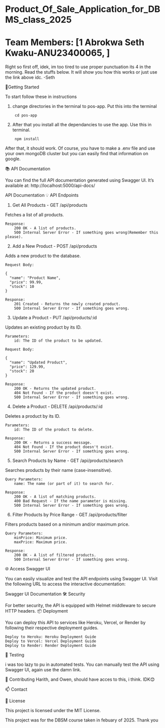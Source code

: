 # Product_Of_Sale_Application_for_DBMS_class_2025

# Team Members: [1 Abrokwa Seth Kwaku-ANU23400065, ]

Right so first off, idek, im too tired to use proper punctuation its 4 in the morning. Read the stuffs below. It will show you how this works or just use the link above idc. -Seth

🌟Getting Started

To start follow these in instructions

1. change directories in the terminal to pos-app. Put this into the terminal

        cd pos-app

2. After that you install all the dependancies to use the app. Use this in terminal.

        npm install

After that, it should work. Of course, you have to make a .env file and use your own mongoDB cluster but you can easily find that information on google.

📚 API Documentation

You can find the full API documentation generated using Swagger UI. It’s available at: http://localhost:5000/api-docs/


API Documentation
💡 API Endpoints
1. Get All Products - GET /api/products

Fetches a list of all products.

    Response:
        200 OK - A list of products.
        500 Internal Server Error - If something goes wrong(Remember this please).

2. Add a New Product - POST /api/products

Adds a new product to the database.

    Request Body:

    {
      "name": "Product Name",
      "price": 99.99,
      "stock": 10
    }

    Response:
        201 Created - Returns the newly created product.
        500 Internal Server Error - If something goes wrong.

3. Update a Product - PUT /api/products/:id

Updates an existing product by its ID.

    Parameters:
        id: The ID of the product to be updated.

    Request Body:

    {
      "name": "Updated Product",
      "price": 129.99,
      "stock": 20
    }

    Response:
        200 OK - Returns the updated product.
        404 Not Found - If the product doesn't exist.
        500 Internal Server Error - If something goes wrong.

4. Delete a Product - DELETE /api/products/:id

Deletes a product by its ID.

    Parameters:
        id: The ID of the product to delete.

    Response:
        200 OK - Returns a success message.
        404 Not Found - If the product doesn't exist.
        500 Internal Server Error - If something goes wrong.

5. Search Products by Name - GET /api/products/search

Searches products by their name (case-insensitive).

    Query Parameters:
        name: The name (or part of it) to search for.

    Response:
        200 OK - A list of matching products.
        400 Bad Request - If the name parameter is missing.
        500 Internal Server Error - If something goes wrong.

6. Filter Products by Price Range - GET /api/products/filter

Filters products based on a minimum and/or maximum price.

    Query Parameters:
        minPrice: Minimum price.
        maxPrice: Maximum price.

    Response:
        200 OK - A list of filtered products.
        500 Internal Server Error - If something goes wrong.

🌐 Access Swagger UI

You can easily visualize and test the API endpoints using Swagger UI. Visit the following URL to access the interactive documentation:

Swagger UI Documentation
🛠️ Security

For better security, the API is equipped with Helmet middleware to secure HTTP headers.
📦 Deployment

You can deploy this API to services like Heroku, Vercel, or Render by following their respective deployment guides.

    Deploy to Heroku: Heroku Deployment Guide
    Deploy to Vercel: Vercel Deployment Guide
    Deploy to Render: Render Deployment Guide

🧪 Testing

i was too lazy to pu in automated tests. You can manually test the API using Swagger UI, again use the damn link.


📝 Contributing
Harith, and Owen, should have acces to this, i think. IDK😊


📫 Contact



🎉 License

This project is licensed under the MIT License.

This project was for the DBSM course taken in febuary of 2025. 
Thank you

